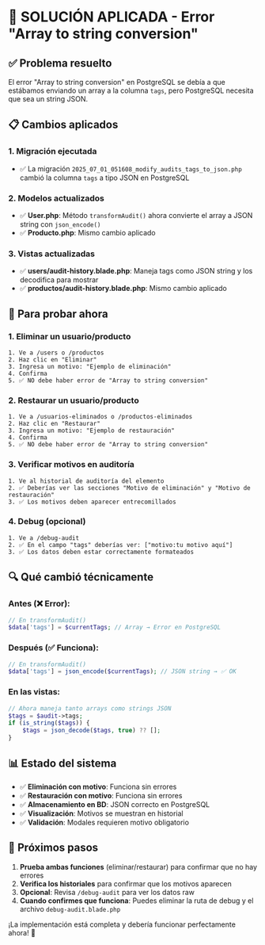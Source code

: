 # 🔧 SOLUCIÓN APLICADA - Error "Array to string conversion"

## ✅ **Problema resuelto**

El error "Array to string conversion" en PostgreSQL se debía a que estábamos enviando un array a la columna `tags`, pero PostgreSQL necesita que sea un string JSON.

## 📋 **Cambios aplicados**

### 1. **Migración ejecutada**
- ✅ La migración `2025_07_01_051608_modify_audits_tags_to_json.php` cambió la columna `tags` a tipo JSON en PostgreSQL

### 2. **Modelos actualizados**
- ✅ **User.php**: Método `transformAudit()` ahora convierte el array a JSON string con `json_encode()`
- ✅ **Producto.php**: Mismo cambio aplicado

### 3. **Vistas actualizadas**
- ✅ **users/audit-history.blade.php**: Maneja tags como JSON string y los decodifica para mostrar
- ✅ **productos/audit-history.blade.php**: Mismo cambio aplicado

## 🧪 **Para probar ahora**

### 1. Eliminar un usuario/producto
```
1. Ve a /users o /productos
2. Haz clic en "Eliminar"
3. Ingresa un motivo: "Ejemplo de eliminación"
4. Confirma
5. ✅ NO debe haber error de "Array to string conversion"
```

### 2. Restaurar un usuario/producto
```
1. Ve a /usuarios-eliminados o /productos-eliminados
2. Haz clic en "Restaurar"
3. Ingresa un motivo: "Ejemplo de restauración"
4. Confirma
5. ✅ NO debe haber error de "Array to string conversion"
```

### 3. Verificar motivos en auditoría
```
1. Ve al historial de auditoría del elemento
2. ✅ Deberías ver las secciones "Motivo de eliminación" y "Motivo de restauración"
3. ✅ Los motivos deben aparecer entrecomillados
```

### 4. Debug (opcional)
```
1. Ve a /debug-audit
2. ✅ En el campo "tags" deberías ver: ["motivo:tu motivo aquí"]
3. ✅ Los datos deben estar correctamente formateados
```

## 🔍 **Qué cambió técnicamente**

### Antes (❌ Error):
```php
// En transformAudit()
$data['tags'] = $currentTags; // Array → Error en PostgreSQL
```

### Después (✅ Funciona):
```php
// En transformAudit()
$data['tags'] = json_encode($currentTags); // JSON string → ✅ OK
```

### En las vistas:
```php
// Ahora maneja tanto arrays como strings JSON
$tags = $audit->tags;
if (is_string($tags)) {
    $tags = json_decode($tags, true) ?? [];
}
```

## 📊 **Estado del sistema**

- ✅ **Eliminación con motivo**: Funciona sin errores
- ✅ **Restauración con motivo**: Funciona sin errores  
- ✅ **Almacenamiento en BD**: JSON correcto en PostgreSQL
- ✅ **Visualización**: Motivos se muestran en historial
- ✅ **Validación**: Modales requieren motivo obligatorio

## 🎯 **Próximos pasos**

1. **Prueba ambas funciones** (eliminar/restaurar) para confirmar que no hay errores
2. **Verifica los historiales** para confirmar que los motivos aparecen
3. **Opcional**: Revisa `/debug-audit` para ver los datos raw
4. **Cuando confirmes que funciona**: Puedes eliminar la ruta de debug y el archivo `debug-audit.blade.php`

¡La implementación está completa y debería funcionar perfectamente ahora! 🚀
